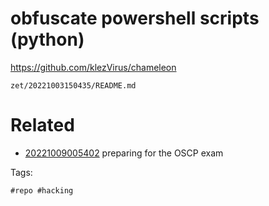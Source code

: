 # obfuscate powershell scripts (python)
https://github.com/klezVirus/chameleon

` zet/20221003150435/README.md `

# Related

- [20221009005402](/zet/20221009005402/README.md) preparing for the OSCP exam

Tags:

    #repo #hacking
